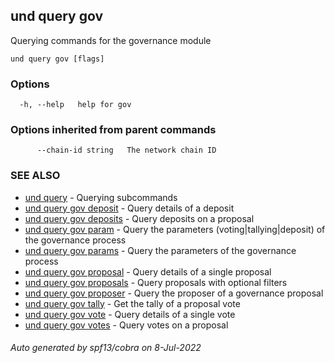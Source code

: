 ## und query gov

Querying commands for the governance module

```
und query gov [flags]
```

### Options

```
  -h, --help   help for gov
```

### Options inherited from parent commands

```
      --chain-id string   The network chain ID
```

### SEE ALSO

* [und query](und_query.md)	 - Querying subcommands
* [und query gov deposit](und_query_gov_deposit.md)	 - Query details of a deposit
* [und query gov deposits](und_query_gov_deposits.md)	 - Query deposits on a proposal
* [und query gov param](und_query_gov_param.md)	 - Query the parameters (voting|tallying|deposit) of the governance process
* [und query gov params](und_query_gov_params.md)	 - Query the parameters of the governance process
* [und query gov proposal](und_query_gov_proposal.md)	 - Query details of a single proposal
* [und query gov proposals](und_query_gov_proposals.md)	 - Query proposals with optional filters
* [und query gov proposer](und_query_gov_proposer.md)	 - Query the proposer of a governance proposal
* [und query gov tally](und_query_gov_tally.md)	 - Get the tally of a proposal vote
* [und query gov vote](und_query_gov_vote.md)	 - Query details of a single vote
* [und query gov votes](und_query_gov_votes.md)	 - Query votes on a proposal

###### Auto generated by spf13/cobra on 8-Jul-2022
